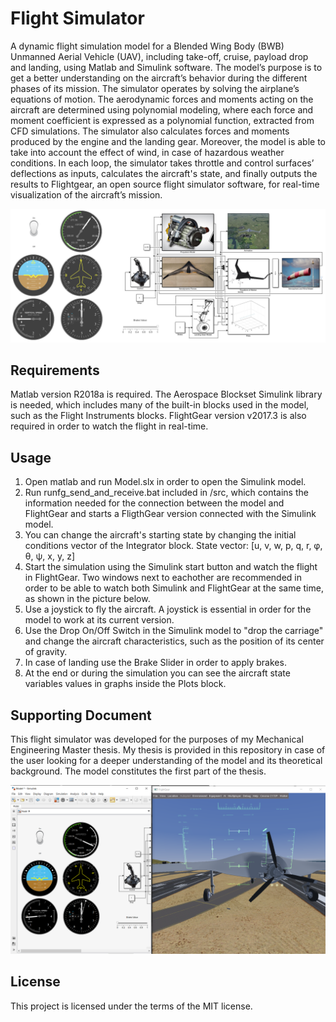 # Flight Simulator
A dynamic flight simulation model for a Blended Wing Body (BWB) Unmanned Aerial Vehicle (UAV), including take-off, cruise, payload drop and landing, using Matlab and Simulink software. The model’s purpose is to get a better understanding on the aircraft’s behavior during the different phases of its mission. The simulator operates by solving the airplane’s equations of motion. The aerodynamic forces and moments acting on the aircraft are determined using polynomial modeling, where each force and moment coefficient is expressed as a polynomial function, extracted from CFD simulations. The simulator also calculates forces and moments produced by the engine and the landing gear. Moreover, the model is able to take into account the effect of wind, in case of hazardous weather conditions. In each loop, the simulator takes throttle and control surfaces’ deflections as inputs, calculates the aircraft's state, and finally outputs the results to Flightgear, an open source flight simulator software, for real-time visualization of the aircraft’s mission.

![Simulink Model](./assets/Simulink_Model.png)

## Requirements
Matlab version R2018a is required. The Aerospace Blockset Simulink library is needed, which includes many of the built-in blocks used in the model, such as the Flight Instruments blocks. FlightGear version v2017.3 is also required in order to watch the flight in real-time.

## Usage
1. Open matlab and run Model.slx in order to open the Simulink model.
2. Run runfg_send_and_receive.bat included in /src, which contains the information needed for the connection between the model and FlightGear and starts a FligthGear version connected with the Simulink model.
3. You can change the aircraft's starting state by changing the initial conditions vector of the Integrator block. State vector: [u, v, w, p, q, r, φ, θ, ψ, x, y, z]
4. Start the simulation using the Simulink start button and watch the flight in FlightGear. Two windows next to eachother are recommended in order to be able to watch both Simulink and FlightGear at the same time, as shown in the picture below.
5. Use a joystick to fly the aircraft. A joystick is essential in order for the model to work at its current version.
6. Use the Drop On/Off Switch in the Simulink model to "drop the carriage" and change the aircraft characteristics, such as the position of its center of gravity.
7. In case of landing use the Brake Slider in order to apply brakes.
8. At the end or during the simulation you can see the aircraft state variables values in graphs inside the Plots block.

## Supporting Document
This flight simulator was developed for the purposes of my Mechanical Engineering Master thesis. My thesis is provided in this repository in case of the user looking for a deeper understanding of the model and its theoretical background. The model constitutes the first part of the thesis.

![Recommended Usage](./assets/Usage.png)
## License
This project is licensed under the terms of the MIT license.